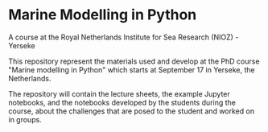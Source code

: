 Marine Modelling in Python
==========================

A course at the Royal Netherlands Institute for Sea Research (NIOZ) - Yerseke

This repository represent the materials used and develop at the PhD course
"Marine modelling in Python" which starts at September 17 in Yerseke, the Netherlands.

The repository will contain the lecture sheets, the example Jupyter notebooks,
and the notebooks developed by the students during the course, about the
challenges that are posed to the student and worked on in groups.
